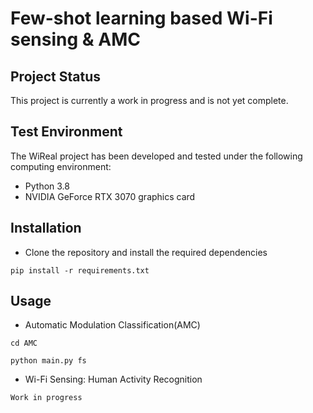 # Few-shot learning based Wi-Fi sensing & AMC
## Project Status
This project is currently a work in progress and is not yet complete.

## Test Environment
The WiReal project has been developed and tested under the following computing environment:

- Python 3.8
- NVIDIA GeForce RTX 3070 graphics card

## Installation

* Clone the repository and install the required dependencies
```
pip install -r requirements.txt
```
## Usage

* Automatic Modulation Classification(AMC)
```
cd AMC

python main.py fs
```

* Wi-Fi Sensing: Human Activity Recognition
```
Work in progress
```
